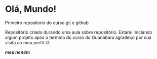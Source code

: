 # Olá, Mundo!
 Primeiro repositorio do curso git e github

 Repositório criado durando uma aula sobre repositório.
 Estarei iniciando algum projeto após o termino do curso do Guanabara
 agradeço por sua visita ao meu perfil :D

 ***meu neném***
